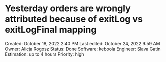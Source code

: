 # Yesterday orders are wrongly attributed because of exitLog vs exitLogFinal mapping

Created: October 18, 2022 2:40 PM
Last edited: October 24, 2022 9:59 AM
Owner: Alicja Rogosz
Status: Done
Software: keboola
Engineer: Slava Gatin
Estimation: up to 4 hours
Priority: high